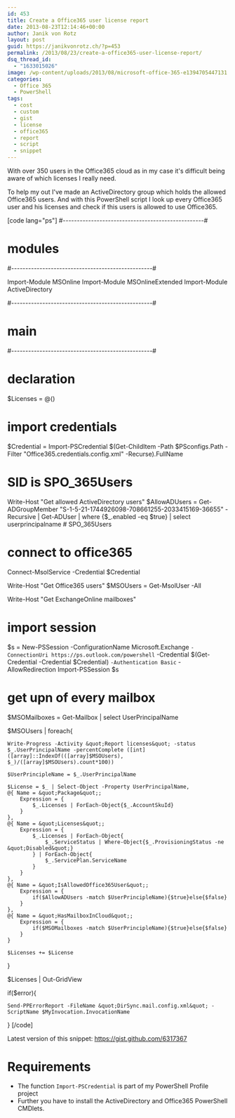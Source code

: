 ```yaml
---
id: 453
title: Create a Office365 user license report
date: 2013-08-23T12:14:46+00:00
author: Janik von Rotz
layout: post
guid: https://janikvonrotz.ch/?p=453
permalink: /2013/08/23/create-a-office365-user-license-report/
dsq_thread_id:
  - "1633015026"
image: /wp-content/uploads/2013/08/microsoft-office-365-e1394705447131.jpg
categories:
  - Office 365
  - PowerShell
tags:
  - cost
  - custom
  - gist
  - license
  - office365
  - report
  - script
  - snippet
---
```

With over 350 users in the Office365 cloud as in my case it's difficult being aware of which licenses I really need.

To help my out I've made an ActiveDirectory group which holds the allowed Office365 users. And with this PowerShell script I look up every Office365 user and his licenses and check if this users is allowed to use Office365.

<!--more-->

[code lang="ps"]
#--------------------------------------------------#
# modules
#--------------------------------------------------#

Import-Module MSOnline
Import-Module MSOnlineExtended
Import-Module ActiveDirectory

#--------------------------------------------------#
# main
#--------------------------------------------------#

# declaration
$Licenses = @()

# import credentials
$Credential = Import-PSCredential $(Get-ChildItem -Path $PSconfigs.Path -Filter &quot;Office365.credentials.config.xml&quot; -Recurse).FullName

# SID is SPO_365Users
Write-Host &quot;Get allowed ActiveDirectory users&quot;
$AllowADUsers = Get-ADGroupMember &quot;S-1-5-21-1744926098-708661255-2033415169-36655&quot; -Recursive | Get-ADUser | where {$_.enabled -eq $true} | select userprincipalname # SPO_365Users

# connect to office365
Connect-MsolService -Credential $Credential

Write-Host &quot;Get Office365 users&quot;
$MSOUsers = Get-MsolUser -All

Write-Host &quot;Get ExchangeOnline mailboxes&quot;
# import session
$s = New-PSSession -ConfigurationName Microsoft.Exchange `
    -ConnectionUri https://ps.outlook.com/powershell `
    -Credential $(Get-Credential -Credential $Credential) `
    -Authentication Basic `
    -AllowRedirection
Import-PSSession $s

# get upn of every mailbox
$MSOMailboxes = Get-Mailbox | select UserPrincipalName

$MSOUsers | foreach{

    Write-Progress -Activity &quot;Report licenses&quot; -status $_.UserPrincipalName -percentComplete ([int]([array]::IndexOf(([array]$MSOUsers), $_)/([array]$MSOUsers).count*100))

    $UserPrincipleName = $_.UserPrincipalName

    $License = $_ | Select-Object -Property UserPrincipalName,
    @{ Name = &quot;Package&quot;;
        Expression = {
            $_.Licenses | ForEach-Object{$_.AccountSkuId}
        }
    },
    @{ Name = &quot;Licenses&quot;;
        Expression = {
            $_.Licenses | ForEach-Object{
                $_.ServiceStatus | Where-Object{$_.ProvisioningStatus -ne &quot;Disabled&quot;}
            } | ForEach-Object{
                $_.ServicePlan.ServiceName
            }
        }
    },
    @{ Name = &quot;IsAllowedOffice365User&quot;;
        Expression = {
            if($AllowADUsers -match $UserPrincipleName){$true}else{$false}
        }
    },
    @{ Name = &quot;HasMailboxInCloud&quot;;
        Expression = {
            if($MSOMailboxes -match $UserPrincipleName){$true}else{$false}
        }
    }

    $Licenses += $License
}

$Licenses | Out-GridView

if($error){

    Send-PPErrorReport -FileName &quot;DirSync.mail.config.xml&quot; -ScriptName $MyInvocation.InvocationName

}
[/code]

Latest version of this snippet: <a href="https://gist.github.com/6317367" target="_blank">https://gist.github.com/6317367</a>

<h1>Requirements</h1>

<ul>
    <li>The function <code>Import-PSCredential</code> is part of my PowerShell Profile project</li>
    <li>Further you have to install the ActiveDirectory and Office365 PowerShell CMDlets.</li>
</ul>